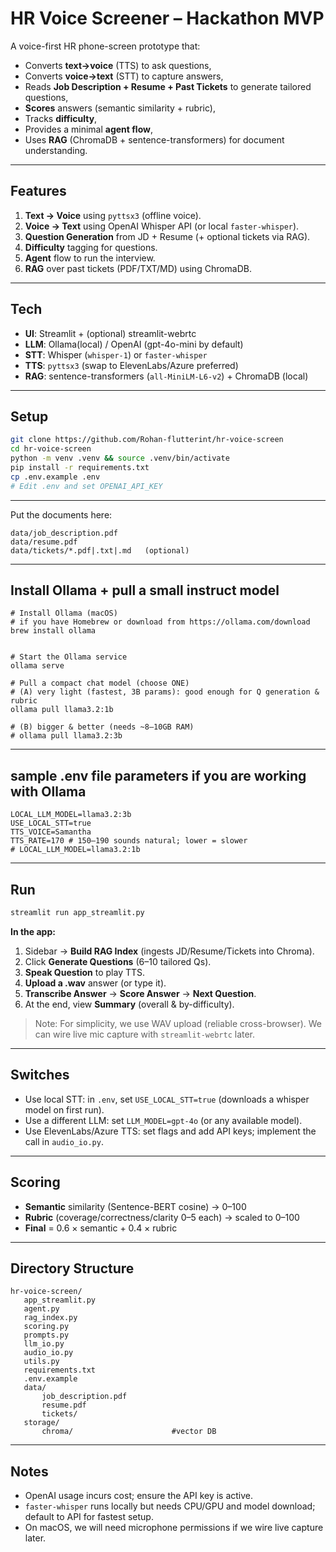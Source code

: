 # HR Voice Screener – Hackathon MVP

A voice-first HR phone-screen prototype that:
- Converts **text→voice** (TTS) to ask questions,
- Converts **voice→text** (STT) to capture answers,
- Reads **Job Description + Resume + Past Tickets** to generate tailored questions,
- **Scores** answers (semantic similarity + rubric),
- Tracks **difficulty**,
- Provides a minimal **agent flow**,
- Uses **RAG** (ChromaDB + sentence-transformers) for document understanding.

---

## Features
1. **Text → Voice** using `pyttsx3` (offline voice).
2. **Voice → Text** using OpenAI Whisper API (or local `faster-whisper`).
3. **Question Generation** from JD + Resume (+ optional tickets via RAG).
4. **Difficulty** tagging for questions.
5. **Agent** flow to run the interview.
6. **RAG** over past tickets (PDF/TXT/MD) using ChromaDB.

---

## Tech
- **UI**: Streamlit + (optional) streamlit-webrtc
- **LLM**: Ollama(local) / OpenAI (gpt-4o-mini by default)
- **STT**: Whisper (`whisper-1`) or `faster-whisper`
- **TTS**: `pyttsx3` (swap to ElevenLabs/Azure preferred)
- **RAG**: sentence-transformers (`all-MiniLM-L6-v2`) + ChromaDB (local)

---

## Setup

```bash
git clone https://github.com/Rohan-flutterint/hr-voice-screen
cd hr-voice-screen
python -m venv .venv && source .venv/bin/activate
pip install -r requirements.txt
cp .env.example .env
# Edit .env and set OPENAI_API_KEY
```

---

Put the documents here:
```
data/job_description.pdf
data/resume.pdf
data/tickets/*.pdf|.txt|.md   (optional)
```

---

## Install Ollama + pull a small instruct model
```
# Install Ollama (macOS)
# if you have Homebrew or download from https://ollama.com/download
brew install ollama


# Start the Ollama service
ollama serve

# Pull a compact chat model (choose ONE)
# (A) very light (fastest, 3B params): good enough for Q generation & rubric
ollama pull llama3.2:1b

# (B) bigger & better (needs ~8–10GB RAM)
# ollama pull llama3.2:3b

```

---
## sample .env file parameters if you are working with Ollama
```
LOCAL_LLM_MODEL=llama3.2:3b
USE_LOCAL_STT=true
TTS_VOICE=Samantha
TTS_RATE=170 # 150–190 sounds natural; lower = slower
# LOCAL_LLM_MODEL=llama3.2:1b
```

---

## Run

```bash
streamlit run app_streamlit.py
```

**In the app:**
1. Sidebar → **Build RAG Index** (ingests JD/Resume/Tickets into Chroma).
2. Click **Generate Questions** (6–10 tailored Qs).
3. **Speak Question** to play TTS.
4. **Upload a .wav** answer (or type it).
5. **Transcribe Answer** → **Score Answer** → **Next Question**.
6. At the end, view **Summary** (overall & by-difficulty).

> Note: For simplicity, we use WAV upload (reliable cross-browser). We can wire live mic capture with `streamlit-webrtc` later.

---

## Switches
- Use local STT: in `.env`, set `USE_LOCAL_STT=true` (downloads a whisper model on first run).
- Use a different LLM: set `LLM_MODEL=gpt-4o` (or any available model).
- Use ElevenLabs/Azure TTS: set flags and add API keys; implement the call in `audio_io.py`.

---

## Scoring
- **Semantic** similarity (Sentence-BERT cosine) → 0–100
- **Rubric** (coverage/correctness/clarity 0–5 each) → scaled to 0–100
- **Final** = 0.6 × semantic + 0.4 × rubric

---

## Directory Structure
```
hr-voice-screen/
   app_streamlit.py
   agent.py
   rag_index.py
   scoring.py
   prompts.py
   llm_io.py
   audio_io.py
   utils.py
   requirements.txt
   .env.example
   data/
       job_description.pdf
       resume.pdf
       tickets/
   storage/
       chroma/                      #vector DB
```

---

## Notes
- OpenAI usage incurs cost; ensure the API key is active.
- `faster-whisper` runs locally but needs CPU/GPU and model download; default to API for fastest setup.
- On macOS, we will need microphone permissions if we wire live capture later.